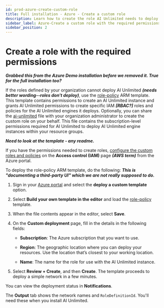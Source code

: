 ```yaml
---
id: prod-azure-create-custom-role
title: Full installation - Azure - Create a custom role
description: Learn how to create the role AI Unlimited needs to deploy the engine in Azure.
sidebar_label: Azure-Create a custom role with the required permissions	
sidebar_position: 2
---
```


# Create a role with the required permissions	

***Grabbed this from the Azure Demo installation before we removed it. True for the full installation too?***

If the roles defined by your organization cannot deploy AI Unlimited ***(needs better wording--roles don't deploy)***, use the [role-policy](https://github.com/Teradata/ai-unlimited/blob/develop/deployments/azure/role-policy.json) ARM template. This template contains permissions to create an AI Unlimited instance and grants AI Unlimited permissions to create specific IAM ***[RBAC?]*** roles and policies for the AI Unlimited engines it deploys. Optionally, you can share the [ai-unlimited](https://github.com/Teradata/ai-unlimited/blob/develop/deployments/azure/policies/ai-unlimited.json) file with your organization administrator to create the custom role on your behalf. This file contains the subscription-level permissions required for AI Unlimited to deploy AI Unlimited engine instances within your resource groups.

***Need to look at the template - any readme.***

If you have the permissions needed to create roles, [configure the custom roles and policies](https://learn.microsoft.com/en-us/azure/role-based-access-control/custom-roles-portal) on the **Access control (IAM)** page ***(AWS term)*** from the Azure portal.

To deploy the role-policy ARM template, do the following: ***This is "documenting a third-party UI" which we are not really supposed to do.***

1. Sign in your [Azure portal](https://portal.azure.com) and select the **deploy a custom template** option. 

2. Select **Build your own template in the editor** and load the [role-policy](https://github.com/Teradata/ai-unlimited/blob/develop/deployments/azure/role-policy.json) template.

3. When the file contents appear in the editor, select **Save**. 

4. On the **Custom deployment** page, fill in the details in the following fields: 

    - **Subscription**: The Azure subscription that you want to use. 

    - **Region**: The geographic location where you can deploy your resources. Use the location that’s closest to your working location. 

    - **Name**: The name for the role for use with the AI Unlimited instance.

5. Select **Review + Create**, and then **Create**. The template proceeds to deploy a simple network in a few minutes.  

You can view the deployment status in **Notifications**.

The **Output** tab shows the network names and `RoleDefinitionId`. You'll need these when you install AI Unlimited. 


